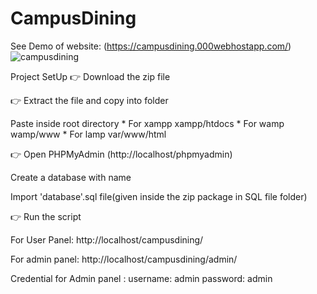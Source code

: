 # CampusDining
See Demo of website: (https://campusdining.000webhostapp.com/)
![campusdining](https://github.com/Akash-Nadigepu/CampusDining/assets/95955375/ea65b137-5ffb-4c4e-a355-5447ae717ee9)

Project SetUp
👉 Download the zip file

👉 Extract the file and copy into folder

Paste inside root directory
    * For xampp xampp/htdocs 
    * For wamp wamp/www
    * For lamp var/www/html


👉 Open PHPMyAdmin (http://localhost/phpmyadmin)

Create a database with name


Import 'database'.sql file(given inside the zip package in SQL file folder)


👉 Run the script

For User Panel: http://localhost/campusdining/

For admin panel: http://localhost/campusdining/admin/

Credential for Admin panel :
username: admin
password: admin
